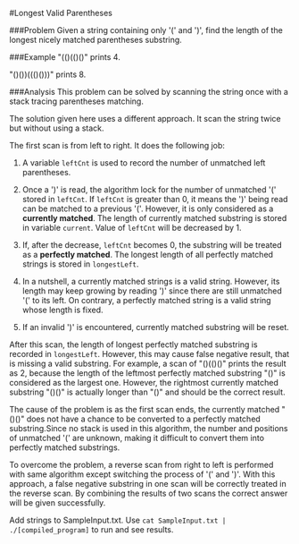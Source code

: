 #Longest Valid Parentheses

###Problem
Given a string containing only '(' and ')', find the length of the longest nicely matched parentheses substring.

###Example
"(()(()()" prints 4. 

"()())((()()))" prints 8.

###Analysis
This problem can be solved by scanning the string once with a stack tracing parentheses matching.

The solution given here uses a different approach. It scan the string twice but without using a stack.

The first scan is from left to right. It does the following job:

1. A variable `leftCnt` is used to record the number of unmatched left parentheses.

2. Once a ')' is read, the algorithm lock for the number of unmatched '(' stored in `leftCnt`. If `leftCnt` is greater than 0, it means the ')' being read can be matched to a previous '('. However, it is only considered as a **currently matched**. The length of currently matched substring is stored in variable `current`. Value of `leftCnt` will be decreased by 1.

3. If, after the decrease, `leftCnt` becomes 0, the substring will be treated as a **perfectly matched**. The longest length of all perfectly matched strings is stored in `longestLeft`.

4. In a nutshell, a currently matched strings is a valid string. However, its length may keep growing by reading ')' since there are still unmatched '(' to its left. On contrary, a perfectly matched string is a valid string whose length is fixed.

5. If an invalid ')' is encountered, currently matched substring will be reset.

After this scan, the length of longest perfectly matched substring is recorded in `longestLeft`. However, this may cause false negative result, that is missing a valid substring. For example, a scan of "()(()()" prints the result as 2, because the length of the leftmost perfectly matched substring "()" is considered as the largest one. However, the rightmost currently matched substring "()()" is actually longer than "()" and should be the correct result.

The cause of the problem is as the first scan ends, the currently matched "()()" does not have a chance to be converted to a perfectly matched substring.Since no stack is used in this algorithm, the number and positions of unmatched '(' are unknown, making it difficult to convert them into perfectly matched substrings.

To overcome the problem, a reverse scan from right to left is performed with same algorithm except switching the process of '(' and ')'. With this approach, a false negative substring in one scan will be correctly treated in the reverse scan. By combining the results of two scans the correct answer will be given successfully.

Add strings to SampleInput.txt. Use `cat SampleInput.txt | ./[compiled_program]` to run and see results.
